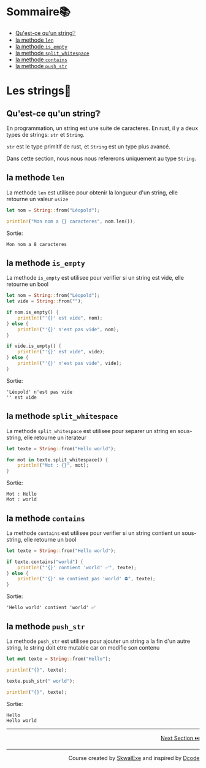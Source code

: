 # Sommaire📚

- [Qu'est-ce qu'un string❔](#quest-ce-quun-string)
- [la methode `len`](#la-methode-len)
- [la methode `is_empty`](#la-methode-is_empty)
- [la methode `split_whitespace`](#la-methode-split_whitespace)
- [la methode `contains`](#la-methode-contains)
- [la methode `push_str`](#la-methode-push_str)

# Les strings📝

## Qu'est-ce qu'un string❔

En programmation, un string est une suite de caracteres. En rust, il y a deux types de strings: `str` et `String`.

`str` est le type primitif de rust, et `String` est un type plus avancé.

Dans cette section, nous nous nous refererons uniquement au type `String`.

## la methode `len`

La methode `len` est utilisee pour obtenir la longueur d'un string, elle retourne un valeur `usize`

```rust
let nom = String::from("Léopold");

println!("Mon nom a {} caracteres", nom.len());
```

Sortie:

```
Mon nom a 8 caracteres
```

## la methode `is_empty`

La methode `is_empty` est utilisee pour verifier si un string est vide, elle retourne un bool

```rust
let nom = String::from("Léopold");
let vide = String::from("");

if nom.is_empty() {
    println!("'{}' est vide", nom);
} else {
    println!("'{}' n'est pas vide", nom);
}

if vide.is_empty() {
    println!("'{}' est vide", vide);
} else {
    println!("'{}' n'est pas vide", vide);
}
```

Sortie:

```
'Léopold' n'est pas vide
'' est vide
```

## la methode `split_whitespace`

La methode `split_whitespace` est utilisee pour separer un string en sous-string, elle retourne un iterateur

```rust
let texte = String::from("Hello world");

for mot in texte.split_whitespace() {
    println!("Mot : {}", mot);
}   
```

Sortie:

```
Mot : Hello
Mot : world
```

## la methode `contains`

La methode `contains` est utilisee pour verifier si un string contient un sous-string, elle retourne un bool

```rust
let texte = String::from("Hello world");

if texte.contains("world") {
    println!("'{}' contient 'world' ✅", texte);
} else {
    println!("'{}' ne contient pas 'world' ⛔", texte);
}
```

Sortie:

```
'Hello world' contient 'world' ✅
```

## la methode `push_str`

La methode `push_str` est utilisee pour ajouter un string a la fin d'un autre string, le string doit etre mutable car on modifie son contenu

```rust
let mut texte = String::from("Hello");

println!("{}", texte);

texte.push_str(" world");

println!("{}", texte);
```

Sortie:

```
Hello
Hello world
```

---

<p align="right"><a href="../implementation-de-traits">Next Section ⏭️</a></p>

---

<p align="right">Course created by <a href="https://github.com/SkwalExe/" target="_blank">SkwalExe</a> and inspired by <a href="https://www.youtube.com/watch?v=vOMJlQ5B-M0&list=PLVvjrrRCBy2JSHf9tGxGKJ-bYAN_uDCUL" target="_blank">Dcode</a></p>
